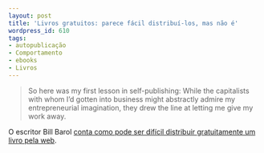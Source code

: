 ```yaml
---
layout: post
title: 'Livros gratuitos: parece fácil distribuí-los, mas não é'
wordpress_id: 610
tags:
- autopublicação
- Comportamento
- ebooks
- Livros
---
```


> So here was my first lesson in self-publishing: While the capitalists with whom I’d gotten into business might abstractly admire my entrepreneurial imagination, they drew the line at letting me give my work away.

O escritor Bill Barol [conta como pode ser difícil distribuir gratuitamente um livro pela web](http://boingboing.net/2011/10/17/adventures.html).
